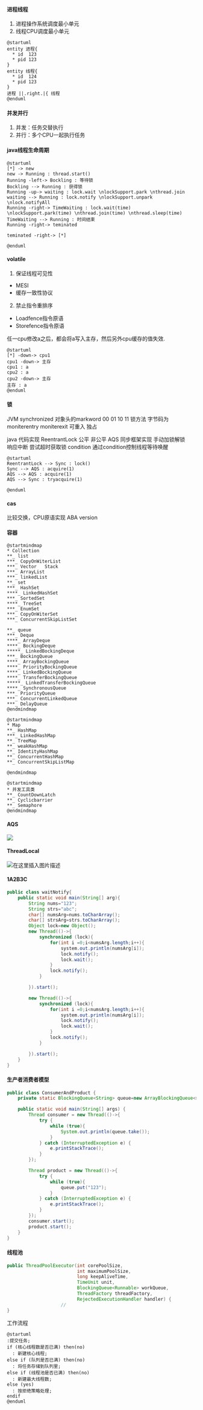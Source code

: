 #### 进程线程

1. 进程操作系统调度最小单元
2. 线程CPU调度最小单元

```puml
@startuml
entity 进程{
  * id  123  
  * pid 123
}
entity 线程{
  * id  124  
  * pid 123
}
进程 ||.right.|{ 线程
@enduml
```

#### 并发并行

1. 并发：任务交替执行
2. 并行：多个CPU一起执行任务 

#### java线程生命周期

```plantuml
@startuml
[*] -> new
new -> Running : thread.start()
Running -left-> Bockling : 等待锁
Bockling --> Running : 获得锁
Running -up-> waiting : lock.wait \nlockSupport.park \nthread.join
waiting --> Running : lock.notify \nlockSupport.unpark \nlock.notifyAll
Running -right-> TimeWaiting : lock.wait(time) \nlockSupport.park(time) \nthread.join(time) \nthread.sleep(time)
TimeWaiting --> Running : 时间结束
Running -right-> teminated 

teminated -right-> [*]

@enduml
```

#### volatile

1. 保证线程可见性
- MESI
- 缓存一致性协议
2. 禁止指令重排序
- Loadfence指令原语
- Storefence指令原语

任一cpu修改a之后，都会将a写入主存，然后另外cpu缓存的值失效.

```plantuml
@startuml
[*] -down-> cpu1
cpu1 -down-> 主存
cpu1 : a    
cpu2 : a    
cpu2 -down-> 主存
主存 : a
@enduml
```

#### 锁
JVM synchronized    对象头的markword     00 01 10 11    锁方法    字节码为moniterentry    moniterexit   可重入   独占

java 代码实现   ReentrantLock    公平    非公平      AQS   同步框架实现
手动加锁解锁          
响应中断
尝试超时获取锁
condition   通过condition控制线程等待唤醒  


```plantuml
@startuml
ReentrantLock --> Sync : lock()
Sync --> AQS : acquire(1)
AQS --> AQS : acquire(1)
AQS --> Sync : tryacquire(1)

@enduml
```

#### cas
比较交换，CPU原语实现
ABA   version

#### 容器
```plantuml
@startmindmap
* Collection
**_ list
***_ CopyOnWiterList
***_ Vector   Stack
***_ ArrayList
***_ linkedList
**_ set
***_ HashSet   
****_ LinkedHashSet
***_ SortedSet
****_ TreeSet
***_ EnumSet
***_ CopyOnWiterSet
***_ ConcurrentSkipListSet

**_ queue
***_ Deque
****_ ArrayDeque
****_ BockingDeque
*****_ LinkedBockingDeque
***_ BockingQueue
****_ ArrayBockingQueue
****_ PriorityBockingQueue
****_ LinkedBockingQueue
****_ TransferBockingQueue
*****_ LinkedTransferBockingQueue
****_ SynchronousQueue
***_ PriorityQueue
***_ ConcurrentLinkedQueue
***_ DelayQueue
@endmindmap
```

```plantuml
@startmindmap
* Map
**_ HashMap
***_ LinkedHashMap
**_ TreeMap
**_ weakHashMap
**_ IdentityHashMap
**_ ConcurrentHashMap
**_ ConcurrentSkipListMap

@endmindmap
```

```plantuml
@startmindmap
* 并发工具类
**_ CountDownLatch
**_ Cyclicbarrier
**_ Semaphore
@endmindmap
```

#### AQS
![](https://img-blog.csdnimg.cn/d490939426934e328f1b7e0f82f6413e.png?x-oss-process=image/watermark,type_d3F5LXplbmhlaQ,shadow_50,text_Q1NETiBAcXFfNDUzNjY1MTU=,size_20,color_FFFFFF,t_70,g_se,x_16)


#### ThreadLocal
![在这里插入图片描述](https://img-blog.csdnimg.cn/f81f08b3992d4d7f9ef90a171aec36a2.png?x-oss-process=image/watermark,type_d3F5LXplbmhlaQ,shadow_50,text_Q1NETiBAcXFfNDUzNjY1MTU=,size_20,color_FFFFFF,t_70,g_se,x_16)


#### 1A2B3C

```java
public class waitNotify{
    public static void main(String[] arg){
        String nums="123";
        String strs="abc";
        char[] numsArg=nums.toCharArray();
        char[] strsArg=strs.toCharArray();
        Object lock=new Object();
        new Thread(()->{
            synchronized (lock){
                for(int i =0;i<numsArg.length;i++){
                    system.out.println(numsArg[i]);
                    lock.notify();
                    lock.wait();
                }
                lock.notify();
            }

        }).start();

        new Thread(()->{
            synchronized (lock){
                for(int i =0;i<numsArg.length;i++){
                    system.out.println(numsArg[i]);
                    lock.notify();
                    lock.wait();
                }
                lock.notify();
            }

        }).start();
    } 
}
```

#### 生产者消费者模型
```java
public class ConsumerAndProduct {
    private static BlockingQueue<String> queue=new ArrayBlockingQueue<>(10);

    public static void main(String[] args) {
        Thread consumer = new Thread(()->{
            try {
                while (true){
                    System.out.println(queue.take());
                }
            } catch (InterruptedException e) {
                e.printStackTrace();
            }
        });

        Thread product = new Thread(()->{
            try {
                while (true){
                    queue.put("123");
                }
            } catch (InterruptedException e) {
                e.printStackTrace();
            }
        });
        consumer.start();
        product.start();
    }
}
```

#### 线程池
```java
public ThreadPoolExecutor(int corePoolSize,
                          int maximumPoolSize,
                          long keepAliveTime,
                          TimeUnit unit,
                          BlockingQueue<Runnable> workQueue,
                          ThreadFactory threadFactory,
                          RejectedExecutionHandler handler) {
                    //          
}
```

工作流程

```plantuml
@startuml
:提交任务;
if (核心线程数是否已满) then(no)
  : 新建核心线程;
else if (队列是否已满) then(no)
  : 将任务存储到队列里;
else if (线程池是否已满) then(no)
  : 新建最大线程数;  
else (yes) 
  : 按拒绝策略处理;
endif
@enduml
```

